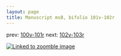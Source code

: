 ```yaml
---
layout: page
title: Manuscript msB, bifolio 101v-102r
---
```


prev: [100v-101r](../100v-101r/) next: [102v-103r](../102v-103r/)



[![Linked to zoomble image](http://www.homermultitext.org/iipsrv?IIIF=/project/homer/pyramidal/deepzoom/hmt/vbbifolio/v1/vb_101v_102r.tif/full/2000,/0/default.jpg)](http://www.homermultitext.org/ict2/?urn=urn:cite2:hmt:vbbifolio.v1:vb_101v_102r)

